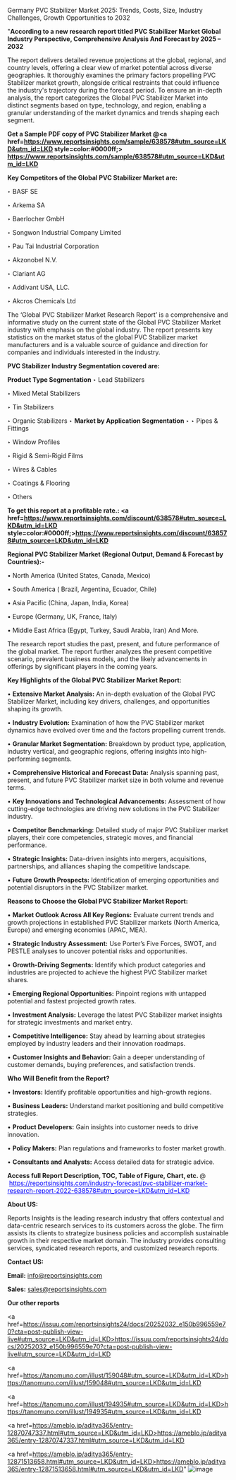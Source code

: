 Germany PVC Stabilizer Market 2025: Trends, Costs, Size, Industry Challenges, Growth Opportunities to 2032

"<strong>According to a new research report titled PVC Stabilizer Market Global Industry Perspective, Comprehensive Analysis And Forecast by 2025 – 2032</strong>

The report delivers detailed revenue projections at the global, regional, and country levels, offering a clear view of market potential across diverse geographies. It thoroughly examines the primary factors propelling PVC Stabilizer market growth, alongside critical restraints that could influence the industry's trajectory during the forecast period. To ensure an in-depth analysis, the report categorizes the Global PVC Stabilizer Market into distinct segments based on type, technology, and region, enabling a granular understanding of the market dynamics and trends shaping each segment.

<strong>Get a Sample PDF copy of PVC Stabilizer Market </strong><strong>@<a href=https://www.reportsinsights.com/sample/638578#utm_source=LKD&utm_id=LKD style=color:#0000ff;> https://www.reportsinsights.com/sample/638578#utm_source=LKD&utm_id=LKD</a></strong></font>

<strong>Key Competitors of the Global PVC Stabilizer Market are:</strong>

‣ BASF SE

‣ Arkema SA

‣ Baerlocher GmbH

‣ Songwon Industrial Company Limited

‣ Pau Tai Industrial Corporation

‣ Akzonobel N.V.

‣ Clariant AG

‣ Addivant USA, LLC.

‣ Akcros Chemicals Ltd

The ‘Global PVC Stabilizer Market Research Report’ is a comprehensive and informative study on the current state of the Global PVC Stabilizer Market industry with emphasis on the global industry. The report presents key statistics on the market status of the global PVC Stabilizer market manufacturers and is a valuable source of guidance and direction for companies and individuals interested in the industry.

<strong>PVC Stabilizer Industry Segmentation covered are:</strong>

<strong>Product Type Segmentation</strong>
‣
Lead Stabilizers

‣ Mixed Metal Stabilizers

‣ Tin Stabilizers

‣ Organic Stabilizers
‣ 
<strong>Market by Application Segmentation</strong>
‣
‣  Pipes & Fittings

‣ Window Profiles

‣ Rigid & Semi-Rigid Films

‣ Wires & Cables

‣ Coatings & Flooring

‣ Others

<strong>To get this report at a profitable rate.: <a href=https://www.reportsinsights.com/discount/638578#utm_source=LKD&utm_id=LKD style=color:#0000ff;>https://www.reportsinsights.com/discount/638578#utm_source=LKD&utm_id=LKD</a></strong></font>

<strong>Regional PVC Stabilizer Market (Regional Output, Demand &amp; Forecast by Countries):-</strong>

• North America (United States, Canada, Mexico)

• South America ( Brazil, Argentina, Ecuador, Chile)

• Asia Pacific (China, Japan, India, Korea)

• Europe (Germany, UK, France, Italy)

• Middle East Africa (Egypt, Turkey, Saudi Arabia, Iran) And More.

The research report studies the past, present, and future performance of the global market. The report further analyzes the present competitive scenario, prevalent business models, and the likely advancements in offerings by significant players in the coming years.

<strong>Key Highlights of the Global PVC Stabilizer Market Report:</strong>

• <strong>Extensive Market Analysis:</strong> An in-depth evaluation of the Global PVC Stabilizer Market, including key drivers, challenges, and opportunities shaping its growth.

• <strong>Industry Evolution:</strong> Examination of how the PVC Stabilizer market dynamics have evolved over time and the factors propelling current trends.

• <strong>Granular Market Segmentation:</strong> Breakdown by product type, application, industry vertical, and geographic regions, offering insights into high-performing segments.

• <strong>Comprehensive Historical and Forecast Data:</strong> Analysis spanning past, present, and future PVC Stabilizer market size in both volume and revenue terms.

• <strong>Key Innovations and Technological Advancements:</strong> Assessment of how cutting-edge technologies are driving new solutions in the PVC Stabilizer industry.

• <strong>Competitor Benchmarking:</strong> Detailed study of major PVC Stabilizer market players, their core competencies, strategic moves, and financial performance.

• <strong>Strategic Insights:</strong> Data-driven insights into mergers, acquisitions, partnerships, and alliances shaping the competitive landscape.

• <strong>Future Growth Prospects:</strong> Identification of emerging opportunities and potential disruptors in the PVC Stabilizer market.

<strong>Reasons to Choose the Global PVC Stabilizer Market Report:</strong>

• <strong>Market Outlook Across All Key Regions:</strong> Evaluate current trends and growth projections in established PVC Stabilizer markets (North America, Europe) and emerging economies (APAC, MEA).

• <strong>Strategic Industry Assessment:</strong> Use Porter’s Five Forces, SWOT, and PESTLE analyses to uncover potential risks and opportunities.

• <strong>Growth-Driving Segments:</strong> Identify which product categories and industries are projected to achieve the highest PVC Stabilizer market shares.

• <strong>Emerging Regional Opportunities:</strong> Pinpoint regions with untapped potential and fastest projected growth rates.

• <strong>Investment Analysis:</strong> Leverage the latest PVC Stabilizer market insights for strategic investments and market entry.

• <strong>Competitive Intelligence:</strong> Stay ahead by learning about strategies employed by industry leaders and their innovation roadmaps.

• <strong>Customer Insights and Behavior:</strong> Gain a deeper understanding of customer demands, buying preferences, and satisfaction trends.

<strong>Who Will Benefit from the Report?</strong>

• <strong>Investors:</strong> Identify profitable opportunities and high-growth regions.

• <strong>Business Leaders:</strong> Understand market positioning and build competitive strategies.

• <strong>Product Developers:</strong> Gain insights into customer needs to drive innovation.

• <strong>Policy Makers:</strong> Plan regulations and frameworks to foster market growth.

• <strong>Consultants and Analysts:</strong> Access detailed data for strategic advice.
</ul>
<strong>Access full Report Description, TOC, Table of Figure, Chart, etc. </strong>@  <a href=https://reportsinsights.com/industry-forecast/pvc-stabilizer-market-research-report-2022-638578#utm_source=LKD&utm_id=LKD style=color:#0000ff;>https://reportsinsights.com/industry-forecast/pvc-stabilizer-market-research-report-2022-638578#utm_source=LKD&utm_id=LKD</a></font>

<strong><strong>About US</strong>:</strong>

Reports Insights is the leading research industry that offers contextual and data-centric research services to its customers across the globe. The firm assists its clients to strategize business policies and accomplish sustainable growth in their respective market domain. The industry provides consulting services, syndicated research reports, and customized research reports.

<strong>Contact US:</strong>

<p class=""""><b>Email:</b> <a href=mailto:info@reportsinsights.com>info@reportsinsights.com</a></p>
<p class=""""><b>Sales:</b> <a href=mailto:sales@reportsinsights.com>sales@reportsinsights.com</a></p>

<strong>Our other reports</strong>

<a href=https://issuu.com/reportsinsights24/docs/20252032_e150b996559e70?cta=post-publish-view-live#utm_source=LKD&utm_id=LKD>https://issuu.com/reportsinsights24/docs/20252032_e150b996559e70?cta=post-publish-view-live#utm_source=LKD&utm_id=LKD</a>

<a href=https://tanomuno.com/illust/159048#utm_source=LKD&utm_id=LKD>https://tanomuno.com/illust/159048#utm_source=LKD&utm_id=LKD</a>

<a href=https://tanomuno.com/illust/194935#utm_source=LKD&utm_id=LKD>https://tanomuno.com/illust/194935#utm_source=LKD&utm_id=LKD</a>

<a href=https://ameblo.jp/aditya365/entry-12870747337.html#utm_source=LKD&utm_id=LKD>https://ameblo.jp/aditya365/entry-12870747337.html#utm_source=LKD&utm_id=LKD</a>

<a href=https://ameblo.jp/aditya365/entry-12871513658.html#utm_source=LKD&utm_id=LKD>https://ameblo.jp/aditya365/entry-12871513658.html#utm_source=LKD&utm_id=LKD</a>"
![image](https://github.com/user-attachments/assets/871c03af-45b8-4cfc-ac21-91f3f1394b71)
